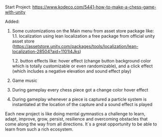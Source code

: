 Start Project: https://www.kodeco.com/5441-how-to-make-a-chess-game-with-unity

Added:

1. Some customizations on the Main menu from asset store package like:
   1.1. localization using lean localization a free package from official unity asset store (https://assetstore.unity.com/packages/tools/localization/lean-localization-28504?aid=1101l4Jks)

   1.2. button effects like: hover effect (change button background color which is totally customizable or even randomizable), and a click effect (which includes a negative elevation and sound effect play)

2. Game music
3. During gameplay every chess piece got a change color hover effect
4. During gameplay whenever a piece is captured a particle system is instantiated at the location of the capture and a sound effect is played

Each new project is like doing mental gymnastics a challenge to learn, adapt, improve, grow, persist, resilience and overcoming obstacles that come along the way from all directions. It´s a great opportunity to be able to learn from such a rich ecosystem.
